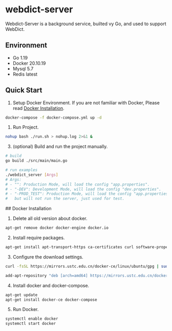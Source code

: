 # webdict-server

Webdict-Server is a background service, builted vy Go, and used to support WebDict.

## Environment

- Go 1.19
- Docker 20.10.19
- Mysql 5.7
- Redis latest

## Quick Start

1. Setup Docker Environment. If you are not familiar with Docker, Please read [Docker Installation](#Docker_Installation).

```sh
docker-compose -f docker-compose.yml up -d
```

1. Run Project.

```sh
nohup bash ./run.sh > nohup.log 2>&1 &
```

3. (optional) Build and run the project manually.

```sh
# build
go build ./src/main/main.go

# run examples
./webdict_server [Args]
# Args:
# - "": Production Mode, will load the config "app.properties".
# - "-DEV": Development Mode, will load the config "dev.properties".
# - "-PROD_TEST": Production Mode, will load the config "app.properties", 
#   but will not run the server, just used for test.
```

<a id="Docker_Installation"></a>## Docker Installation

1. Delete all old version about docker.

```sh
apt-get remove docker docker-engine docker.io
```

2. Install require packages.

```sh
apt-get install apt-transport-https ca-certificates curl software-properties-common
```

3. Configure the download settings.

```sh
curl -fsSL https://mirrors.ustc.edu.cn/docker-ce/linux/ubuntu/gpg | sudo apt-key add -

add-apt-repository "deb [arch=amd64] https://mirrors.ustc.edu.cn/docker-ce/linux/ubuntu $(lsb_release -cs) stable"
```

4. Install docker and docker-compose.

```sh
apt-get update
apt-get install docker-ce docker-compose
```

5. Run Docker.

```sh
systemctl enable docker
systemctl start docker
```